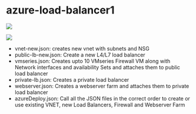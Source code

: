 # azure-load-balancer1

[<img src="http://azuredeploy.net/deploybutton.png"/>](https://portal.azure.com/#create/Microsoft.Template/uri/https%3A%2F%2Fraw.githubusercontent.com%2Fmikemcdonald0%2Fpalo-temp%2Fmaster%2FazureDeploy.json)

[<img src="https://camo.githubusercontent.com/536ab4f9bc823c2e0ce72fb610aafda57d8c6c12/687474703a2f2f61726d76697a2e696f2f76697375616c697a65627574746f6e2e706e67" data-canonical-src="http://armviz.io/visualizebutton.png" style="max-width:100%;">](http://armviz.io/#/?load=https%3A%2F%2Fraw.githubusercontent.com%2Fmikemcdonald0%2Fpalo-temp%2Fmaster%2FazureDeploy.json)


* vnet-new.json: creates new vnet with subnets and NSG
* public-lb-new.json: Create a new L4/L7 load balancer
* vmseries.json: Creates upto 10 VMseries Firewall VM along with Network interfaces and availability Sets and attaches them to public load balancer
* private-lb.json: Creates a private load balancer
* webserver.json: Creates a webserver farm and attaches them to private load balancer
* azureDeploy.json: Call all the JSON files in the correct order to create or use existing VNET, new Load Balancers, Firewall and Webserver Farm
